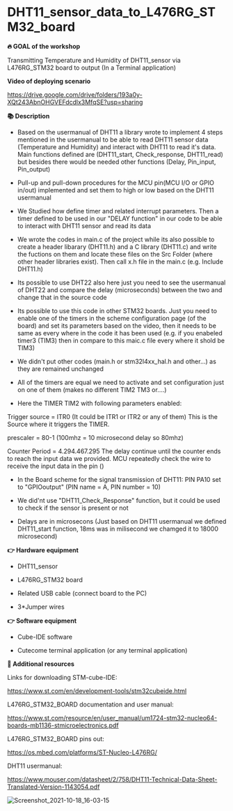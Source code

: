 # DHT11_sensor_data_to_L476RG_STM32_board
<b>🔥 GOAL of the workshop</b>

Transmitting Temperature and Humidity of DHT11_sensor via L476RG_STM32 board to output (In a Terminal application)

<b>Video of deploying scenario</b>

https://drive.google.com/drive/folders/193a0y-XQt243AbnOHGVEFdcdlx3MfqSE?usp=sharing

<b>📚 Description</b>

- Based on the usermanual of DHT11 a library wrote to implement 4 steps mentioned in the usermanual to be able to read DHT11 sensor data (Temperature and Humidity) and interact with DHT11 to read it's data. Main functions defined are (DHT11_start, Check_response, DHT11_read) but besides there would be needed other functions (Delay, Pin_input, Pin_output)

- Pull-up and pull-down procedures for the MCU pin(MCU I/O or GPIO in/out) implemented and set them to high or low based on the DHT11 usermanual

- We Studied how define timer and related interrupt parameters. Then a timer defined to be used in our "DELAY function" in our code to be able to interact with DHT11 sensor and read its data 

- We wrote the codes in main.c of the project while its also possible to create a header libarary (DHT11.h) and a C library (DHT11.c) and write the fuctions on them and locate these files on the Src Folder (where other header libraries exist). Then call x.h file in the main.c (e.g. Include DHT11.h)

- Its possible to use DHT22 also here just you need to see the usermanual of DHT22 and compare the delay (microseconds) between the two and change that in the source code

- Its possible to use this code in other STM32 boards. Just you need to enable one of the timers in the scheme configuration page (of the board) and set its parameters based on the video, then it needs to be same as every where in the code it has been used (e.g. if you enabeled timer3 (TIM3) then in compare to this maic.c file every where it shold be TIM3)

- We didn't put other codes (main.h or stm32l4xx_hal.h and other...) as they are remained unchanged

- All of the timers are equal we need to activate and set configuration just on one of them (makes no different TIM2 TM3 or....)

- Here the TIMER TIM2 with following parameters enabled:

Trigger source = ITR0 (It could be ITR1 or ITR2 or any of them)
This is the Source where it triggers the TIMER. 


prescaler = 80-1 (100mhz = 10 microsecond delay so 80mhz)

Counter Period = 4.294.467.295
The delay continue until the counter ends to reach the input data we provided. 
MCU repeatedly check the wire to receive the input data in the pin ()

- In the Board scheme for the signal transmission of DHT11:
PIN PA10 set to "GPIOoutput" (PIN name = A, PIN number = 10)

- We did'nt use "DHT11_Check_Response" function, but it could be used to check if the sensor is present or not

- Delays are in microsecons (Just based on DHT11 usermanual we defined DHT11_start function, 18ms was in milisecond we chamged it to 18000 microsecond)

<b>👉 Hardware equipment</b>

- DHT11_sensor

- L476RG_STM32 board

- Related USB cable (connect board to the PC)

- 3*Jumper wires

<b>👉 Software equipment</b>

- Cube-IDE software

- Cutecome terminal application (or any terminal application)

<b>👋 Additional resources</b>

Links for downloading STM-cube-IDE:

https://www.st.com/en/development-tools/stm32cubeide.html

L476RG_STM32_BOARD documentation and user manual:

https://www.st.com/resource/en/user_manual/um1724-stm32-nucleo64-boards-mb1136-stmicroelectronics.pdf

L476RG_STM32_BOARD pins out:

https://os.mbed.com/platforms/ST-Nucleo-L476RG/

DHT11 usermanual:

https://www.mouser.com/datasheet/2/758/DHT11-Technical-Data-Sheet-Translated-Version-1143054.pdf


![Screenshot_2021-10-18_16-03-15](https://user-images.githubusercontent.com/41928033/137748072-41eb49e9-37ad-44e8-bbd4-d33a19766523.png)

